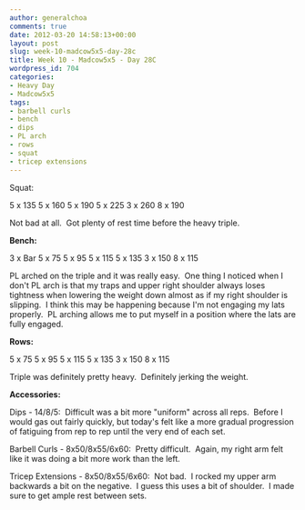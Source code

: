 ```yaml
---
author: generalchoa
comments: true
date: 2012-03-20 14:58:13+00:00
layout: post
slug: week-10-madcow5x5-day-28c
title: Week 10 - Madcow5x5 - Day 28C
wordpress_id: 704
categories:
- Heavy Day
- Madcow5x5
tags:
- barbell curls
- bench
- dips
- PL arch
- rows
- squat
- tricep extensions
---
```


Squat:

5 x 135
5 x 160
5 x 190
5 x 225
3 x 260
8 x 190

Not bad at all.  Got plenty of rest time before the heavy triple.

**Bench:**

3 x Bar
5 x 75
5 x 95
5 x 115
5 x 135
3 x 150
8 x 115

PL arched on the triple and it was really easy.  One thing I noticed when I don't PL arch is that my traps and upper right shoulder always loses tightness when lowering the weight down almost as if my right shoulder is slipping.  I think this may be happening because I'm not engaging my lats properly.  PL arching allows me to put myself in a position where the lats are fully engaged.

**Rows:**

5 x 75
5 x 95
5 x 115
5 x 135
3 x 150
8 x 115

Triple was definitely pretty heavy.  Definitely jerking the weight.

**Accessories:**

Dips - 14/8/5:  Difficult was a bit more "uniform" across all reps.  Before I would gas out fairly quickly, but today's felt like a more gradual progression of fatiguing from rep to rep until the very end of each set.

Barbell Curls - 8x50/8x55/6x60:  Pretty difficult.  Again, my right arm felt like it was doing a bit more work than the left.

Tricep Extensions - 8x50/8x55/6x60:  Not bad.  I rocked my upper arm backwards a bit on the negative.  I guess this uses a bit of shoulder.  I made sure to get ample rest between sets.
